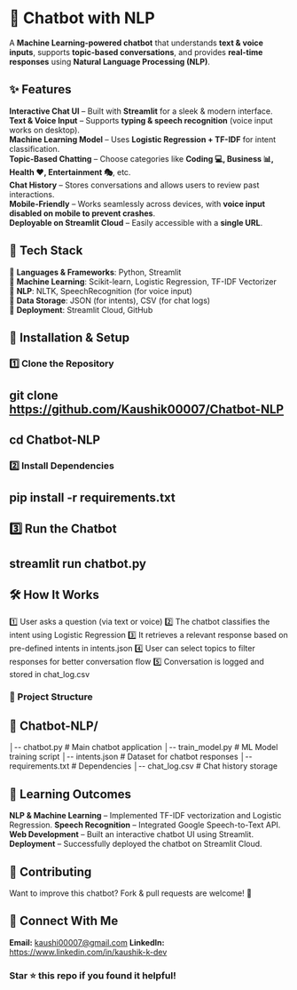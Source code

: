 # 🤖 Chatbot with NLP 

A **Machine Learning-powered chatbot** that understands **text & voice inputs**, supports **topic-based conversations**, and provides **real-time responses** using **Natural Language Processing (NLP)**.  

## ✨ Features
 **Interactive Chat UI** – Built with **Streamlit** for a sleek & modern interface.  
 **Text & Voice Input** – Supports **typing & speech recognition** (voice input works on desktop).  
 **Machine Learning Model** – Uses **Logistic Regression + TF-IDF** for intent classification.  
 **Topic-Based Chatting** – Choose categories like **Coding 💻, Business 📊, Health ❤️, Entertainment 🎭**, etc.  
 **Chat History** – Stores conversations and allows users to review past interactions.  
 **Mobile-Friendly** – Works seamlessly across devices, with **voice input disabled on mobile to prevent crashes**.  
 **Deployable on Streamlit Cloud** – Easily accessible with a **single URL**.


## 📌 Tech Stack
🔹 **Languages & Frameworks**: Python, Streamlit  
🔹 **Machine Learning**: Scikit-learn, Logistic Regression, TF-IDF Vectorizer  
🔹 **NLP**: NLTK, SpeechRecognition (for voice input)  
🔹 **Data Storage**: JSON (for intents), CSV (for chat logs)  
🔹 **Deployment**: Streamlit Cloud, GitHub  


## 🚀 Installation & Setup
### 1️⃣ Clone the Repository
## git clone https://github.com/Kaushik00007/Chatbot-NLP
## cd Chatbot-NLP

### 2️⃣ Install Dependencies
## pip install -r requirements.txt

## 3️⃣ Run the Chatbot
## streamlit run chatbot.py

## 🛠️ How It Works
1️⃣ User asks a question (via text or voice)
2️⃣ The chatbot classifies the intent using Logistic Regression
3️⃣ It retrieves a relevant response based on pre-defined intents in intents.json
4️⃣ User can select topics to filter responses for better conversation flow
5️⃣ Conversation is logged and stored in chat_log.csv

### 📂 Project Structure

## 📁 Chatbot-NLP/
│-- chatbot.py                # Main chatbot application
│-- train_model.py            # ML Model training script
│-- intents.json              # Dataset for chatbot responses
│-- requirements.txt          # Dependencies
│-- chat_log.csv              # Chat history storage

## 📖 Learning Outcomes
 **NLP & Machine Learning** – Implemented TF-IDF vectorization and Logistic Regression.
 **Speech Recognition** – Integrated Google Speech-to-Text API.
 **Web Development** – Built an interactive chatbot UI using Streamlit.
 **Deployment** – Successfully deployed the chatbot on Streamlit Cloud.

## 💙 Contributing
Want to improve this chatbot? Fork & pull requests are welcome! 🚀

## 🔗 Connect With Me
**Email:** kaushi00007@gmail.com
**LinkedIn:** https://www.linkedin.com/in/kaushik-k-dev

### Star ⭐ this repo if you found it helpful!





